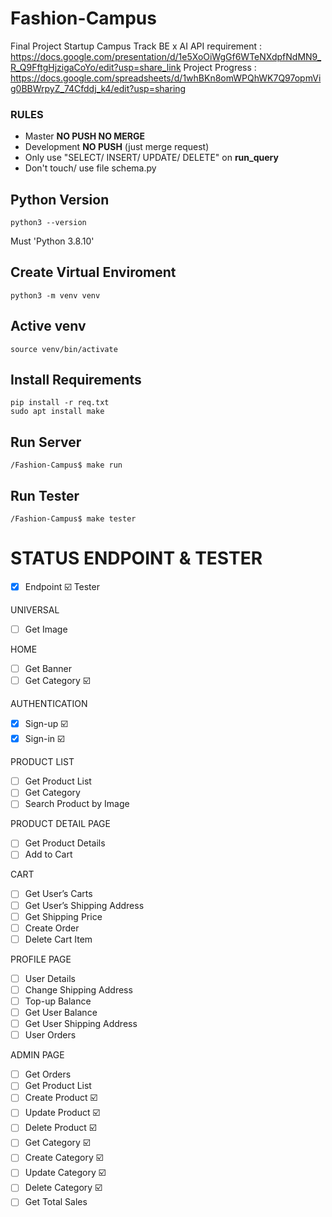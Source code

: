 # Fashion-Campus
Final Project Startup Campus Track BE x AI
API requirement : https://docs.google.com/presentation/d/1e5XoOiWgGf6WTeNXdpfNdMN9_R_Q9FftgHjzigaCoYo/edit?usp=share_link
Project Progress : https://docs.google.com/spreadsheets/d/1whBKn8omWPQhWK7Q97opmVig0BBWrpyZ_74Cfddj_k4/edit?usp=sharing

### RULES
- Master **NO PUSH NO MERGE**
- Development **NO PUSH** (just merge request)
- Only use "SELECT/ INSERT/ UPDATE/ DELETE" on **run_query**
- Don't touch/ use file schema.py

## Python Version
```
python3 --version
```
Must 'Python 3.8.10'

## Create Virtual Enviroment
```
python3 -m venv venv
```

## Active venv
```
source venv/bin/activate
```

## Install Requirements
```
pip install -r req.txt
sudo apt install make
```

## Run Server
```
/Fashion-Campus$ make run
```

## Run Tester
```
/Fashion-Campus$ make tester
```

# STATUS ENDPOINT & TESTER
- [x] Endpoint
:ballot_box_with_check: Tester

UNIVERSAL
- [ ] Get Image

HOME
- [ ] Get Banner
- [ ] Get Category :ballot_box_with_check:

AUTHENTICATION
- [x] Sign-up :ballot_box_with_check:
- [x] Sign-in :ballot_box_with_check:

PRODUCT LIST
- [ ] Get Product List
- [ ] Get Category
- [ ] Search Product by Image

PRODUCT DETAIL PAGE
- [ ] Get Product Details
- [ ] Add to Cart

CART
- [ ] Get User’s Carts
- [ ] Get User’s Shipping Address
- [ ] Get Shipping Price
- [ ] Create Order
- [ ] Delete Cart Item

PROFILE PAGE
- [ ] User Details
- [ ] Change Shipping Address
- [ ] Top-up Balance
- [ ] Get User Balance
- [ ] Get User Shipping Address
- [ ] User Orders

ADMIN PAGE
- [ ] Get Orders
- [ ] Get Product List
- [ ] Create Product :ballot_box_with_check:
- [ ] Update Product :ballot_box_with_check:
- [ ] Delete Product :ballot_box_with_check:
- [ ] Get Category :ballot_box_with_check:
- [ ] Create Category :ballot_box_with_check:
- [ ] Update Category :ballot_box_with_check:
- [ ] Delete Category :ballot_box_with_check:
- [ ] Get Total Sales
